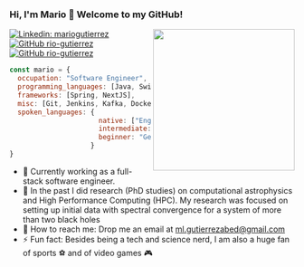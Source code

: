 ### Hi, I'm Mario 👋 Welcome to my GitHub!
<img align='right' src="https://media.giphy.com/media/qgQUggAC3Pfv687qPC/giphy.gif" width="250">

[![Linkedin: mariogutierrez](https://img.shields.io/badge/-mariogutierrez-blue?style=flat-square&logo=Linkedin&logoColor=white&link=https://www.linkedin.com/in/mario-gutierrez-abed/)](https://www.linkedin.com/in/mario-gutierrez-abed/)
[![GitHub rio-gutierrez](https://img.shields.io/github/followers/rio-gutierrez?label=follow&style=social)](https://github.com/rio-gutierrez)
[![GitHub rio-gutierrez](https://img.shields.io/badge/-MyWebpage-yellowgreen?style=flat-square&logo=superuser&logoColor=white&link=https://rio-gutierrez.github.io)](https://ml-tech.space)

```javascript
const mario = {
  occupation: "Software Engineer",
  programming_languages: [Java, Swift, Javascript, Typescript, C, C++, Python], 
  frameworks: [Spring, NextJS],
  misc: [Git, Jenkins, Kafka, Docker, Kubernetes,  SQL, MongoDB],
  spoken_languages: {
                      native: ["English", "Spanish"],
                      intermediate: "Italian",
                      beginner: "German"
                    }
}
```


- 🌱 Currently working as a full-stack software engineer.
- 🔭 In the past I did research (PhD studies) on computational astrophysics and High Performance Computing (HPC). My research was focused on setting up initial data with spectral convergence for a system of more than two black holes
- 📨 How to reach me: Drop me an email at ml.gutierrezabed@gmail.com
- ⚡ Fun fact: Besides being a tech and science nerd, I am also a huge fan of sports ⚽️ and of video games 🎮
